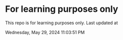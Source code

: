 # For learning purposes only
This repo is for learning purposes only.
Last updated at

Wednesday, May 29, 2024 11:03:51 PM


